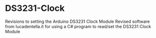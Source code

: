# DS3231-Clock
Revisions to setting the Arduino DS3231 Clock Module
Revised software from lucadentella.it for using a C# program to read/set the DS3231 Clock Module
